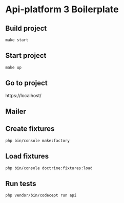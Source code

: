 # Api-platform 3 Boilerplate

## Build project

`make start`

## Start project

`make up`

## Go to project

https://localhost/

## Mailer

## Create fixtures

`php bin/console make:factory`

## Load fixtures

`php bin/console doctrine:fixtures:load`

## Run tests

`php vendor/bin/codecept run api`
